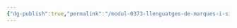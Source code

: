 ```yaml
---
{"dg-publish":true,"permalink":"/modul-0373-llenguatges-de-marques-i-sistemes-de-gestio-d-informacio/m0373-llenguatges-de-marques-i-sistemes-de-gestio-d-informacio/"}
---
```


